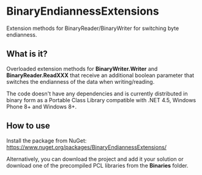 BinaryEndiannessExtensions
==========================

Extension methods for BinaryReader/BinaryWriter for switching byte endianness.


What is it?
-----------

Overloaded extension methods for **BinaryWriter.Writer** and **BinaryReader.ReadXXX** that receive an additional boolean parameter that switches the endianness of the data when writing/reading. 

The code doesn't have any dependencies and is currently distributed in binary form as a Portable Class Library compatible with .NET 4.5, Windows Phone 8+ and Windows 8+.


How to use
----------

Install the package from NuGet: https://www.nuget.org/packages/BinaryEndiannessExtensions/

Alternatively, you can download the project and add it your solution or download one of the precompiled PCL libraries from the **Binaries** folder.
